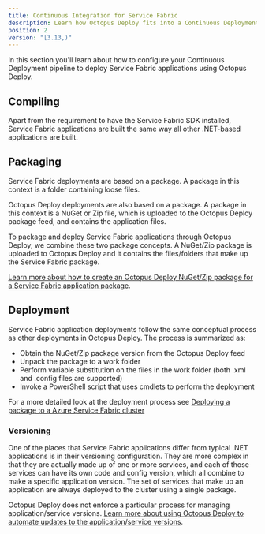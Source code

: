 ```yaml
---
title: Continuous Integration for Service Fabric
description: Learn how Octopus Deploy fits into a Continuous Deployment pipeline for you Service Fabric applications.
position: 2
version: "[3.13,)"
---
```


In this section you'll learn about how to configure your Continuous Deployment pipeline to deploy Service Fabric applications using Octopus Deploy.

## Compiling
Apart from the requirement to have the Service Fabric SDK installed, Service Fabric applications are built the same way all other .NET-based applications are built.

## Packaging
Service Fabric deployments are based on a package. A package in this context is a folder containing loose files.

Octopus Deploy deployments are also based on a package. A package in this context is a NuGet or Zip file, which is uploaded to the Octopus Deploy package feed, and contains the application files.

To package and deploy Service Fabric applications through Octopus Deploy, we combine these two package concepts. A NuGet/Zip package is uploaded to Octopus Deploy and it contains the files/folders that make up the Service Fabric package.

[Learn more about how to create an Octopus Deploy NuGet/Zip package for a Service Fabric application package](/docs/reference/service-fabric/packaging.md).

## Deployment
Service Fabric application deployments follow the same conceptual process as other deployments in Octopus Deploy. The process is summarized as:

- Obtain the NuGet/Zip package version from the Octopus Deploy feed
- Unpack the package to a work folder
- Perform variable substitution on the files in the work folder (both .xml and .config files are supported)
- Invoke a PowerShell script that uses cmdlets to perform the deployment

For a more detailed look at the deployment process see [Deploying a package to a Azure Service Fabric cluster](/docs/deploying-applications/deploying-to-service-fabric/deploying-a-package-to-a-service-fabric-cluster/index.md#deployment-process)

### Versioning
One of the places that Service Fabric applications differ from typical .NET applications is in their versioning configuration. They are more complex in that they are actually made up of one or more services, and each of those services can have its own code and config version, which all combine to make a specific application version. The set of services that make up an application are always deployed to the cluster using a single package.

Octopus Deploy does not enforce a particular process for managing application/service versions. [Learn more about using Octopus Deploy to automate updates to the application/service versions](/docs/reference/service-fabric/version-automation-with-service-fabric-application-packages/index.md).

